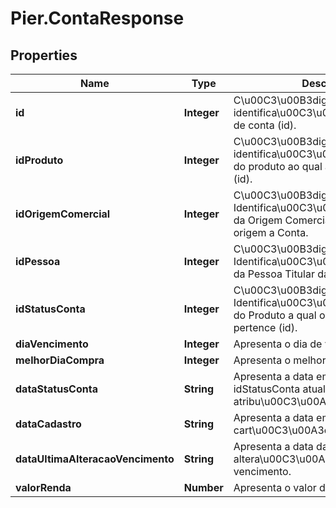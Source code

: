 # Pier.ContaResponse

## Properties
Name | Type | Description | Notes
------------ | ------------- | ------------- | -------------
**id** | **Integer** | C\u00C3\u00B3digo de identifica\u00C3\u00A7\u00C3\u00A3o de conta (id). | [optional] 
**idProduto** | **Integer** | C\u00C3\u00B3digo de identifica\u00C3\u00A7\u00C3\u00A3o do produto ao qual a conta faz parte. (id). | [optional] 
**idOrigemComercial** | **Integer** | C\u00C3\u00B3digo de Identifica\u00C3\u00A7\u00C3\u00A3o da Origem Comercial (id) que deu origem a Conta. | [optional] 
**idPessoa** | **Integer** | C\u00C3\u00B3digo de Identifica\u00C3\u00A7\u00C3\u00A3o da Pessoa Titular da Conta (id). | [optional] 
**idStatusConta** | **Integer** | C\u00C3\u00B3digo de Identifica\u00C3\u00A7\u00C3\u00A3o do Produto a qual o cart\u00C3\u00A3o pertence (id). | [optional] 
**diaVencimento** | **Integer** | Apresenta o dia de vencimento. | [optional] 
**melhorDiaCompra** | **Integer** | Apresenta o melhor dia de compra. | [optional] 
**dataStatusConta** | **String** | Apresenta a data em que o idStatusConta atual fora atribu\u00C3\u00ADdo para ela. | [optional] 
**dataCadastro** | **String** | Apresenta a data em que o cart\u00C3\u00A3o foi gerado. | [optional] 
**dataUltimaAlteracaoVencimento** | **String** | Apresenta a data da ultima altera\u00C3\u00A7\u00C3\u00A3o de vencimento. | [optional] 
**valorRenda** | **Number** | Apresenta o valor da renda comprovada | [optional] 


